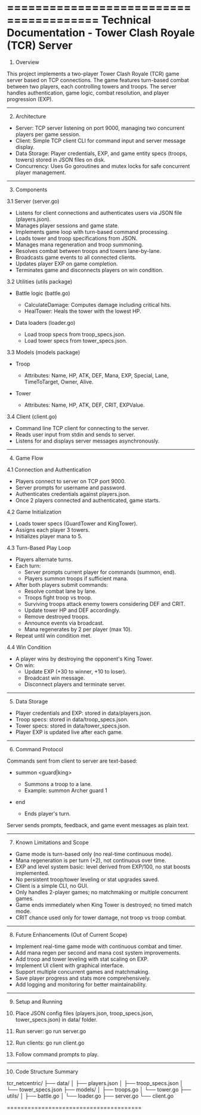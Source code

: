 =======================================
Technical Documentation - Tower Clash Royale (TCR) Server
=======================================

1. Overview

This project implements a two-player Tower Clash Royale (TCR) game server based on TCP connections. The game features turn-based combat between two players, each controlling towers and troops. The server handles authentication, game logic, combat resolution, and player progression (EXP).

---------------------------------------

2. Architecture

- Server: TCP server listening on port 9000, managing two concurrent players per game session.
- Client: Simple TCP client CLI for command input and server message display.
- Data Storage: Player credentials, EXP, and game entity specs (troops, towers) stored in JSON files on disk.
- Concurrency: Uses Go goroutines and mutex locks for safe concurrent player management.

---------------------------------------

3. Components

3.1 Server (server.go)

- Listens for client connections and authenticates users via JSON file (players.json).
- Manages player sessions and game state.
- Implements game loop with turn-based command processing.
- Loads tower and troop specifications from JSON.
- Manages mana regeneration and troop summoning.
- Resolves combat between troops and towers lane-by-lane.
- Broadcasts game events to all connected clients.
- Updates player EXP on game completion.
- Terminates game and disconnects players on win condition.

3.2 Utilities (utils package)

- Battle logic (battle.go)
  - CalculateDamage: Computes damage including critical hits.
  - HealTower: Heals the tower with the lowest HP.

- Data loaders (loader.go)
  - Load troop specs from troop_specs.json.
  - Load tower specs from tower_specs.json.

3.3 Models (models package)

- Troop
  - Attributes: Name, HP, ATK, DEF, Mana, EXP, Special, Lane, TimeToTarget, Owner, Alive.

- Tower
  - Attributes: Name, HP, ATK, DEF, CRIT, EXPValue.

3.4 Client (client.go)

- Command line TCP client for connecting to the server.
- Reads user input from stdin and sends to server.
- Listens for and displays server messages asynchronously.

---------------------------------------

4. Game Flow

4.1 Connection and Authentication

- Players connect to server on TCP port 9000.
- Server prompts for username and password.
- Authenticates credentials against players.json.
- Once 2 players connected and authenticated, game starts.

4.2 Game Initialization

- Loads tower specs (GuardTower and KingTower).
- Assigns each player 3 towers.
- Initializes player mana to 5.

4.3 Turn-Based Play Loop

- Players alternate turns.
- Each turn:
  - Server prompts current player for commands (summon, end).
  - Players summon troops if sufficient mana.
- After both players submit commands:
  - Resolve combat lane by lane.
  - Troops fight troop vs troop.
  - Surviving troops attack enemy towers considering DEF and CRIT.
  - Update tower HP and DEF accordingly.
  - Remove destroyed troops.
  - Announce events via broadcast.
  - Mana regenerates by 2 per player (max 10).
- Repeat until win condition met.

4.4 Win Condition

- A player wins by destroying the opponent's King Tower.
- On win:
  - Update EXP (+30 to winner, +10 to loser).
  - Broadcast win message.
  - Disconnect players and terminate server.

---------------------------------------

5. Data Storage

- Player credentials and EXP: stored in data/players.json.
- Troop specs: stored in data/troop_specs.json.
- Tower specs: stored in data/tower_specs.json.
- Player EXP is updated live after each game.

---------------------------------------

6. Command Protocol

Commands sent from client to server are text-based:

- summon <TroopName> <guard|king> <Number>
  - Summons a troop to a lane.
  - Example: summon Archer guard 1

- end
  - Ends player's turn.

Server sends prompts, feedback, and game event messages as plain text.

---------------------------------------

7. Known Limitations and Scope

- Game mode is turn-based only (no real-time continuous mode).
- Mana regeneration is per turn (+2), not continuous over time.
- EXP and level system basic: level derived from EXP/100, no stat boosts implemented.
- No persistent troop/tower leveling or stat upgrades saved.
- Client is a simple CLI, no GUI.
- Only handles 2-player games; no matchmaking or multiple concurrent games.
- Game ends immediately when King Tower is destroyed; no timed match mode.
- CRIT chance used only for tower damage, not troop vs troop combat.

---------------------------------------

8. Future Enhancements (Out of Current Scope)

- Implement real-time game mode with continuous combat and timer.
- Add mana regen per second and mana cost system improvements.
- Add troop and tower leveling with stat scaling on EXP.
- Implement UI client with graphical interface.
- Support multiple concurrent games and matchmaking.
- Save player progress and stats more comprehensively.
- Add logging and monitoring for better maintainability.

---------------------------------------

9. Setup and Running

1. Place JSON config files (players.json, troop_specs.json, tower_specs.json) in data/ folder.
2. Run server: go run server.go
3. Run clients: go run client.go
4. Follow command prompts to play.

---------------------------------------

10. Code Structure Summary

tcr_netcentric/
├── data/
│   ├── players.json
│   ├── troop_specs.json
│   └── tower_specs.json
├── models/
│   ├── troops.go
│   └── tower.go
├── utils/
│   ├── battle.go
│   └── loader.go
├── server.go
└── client.go

=======================================
